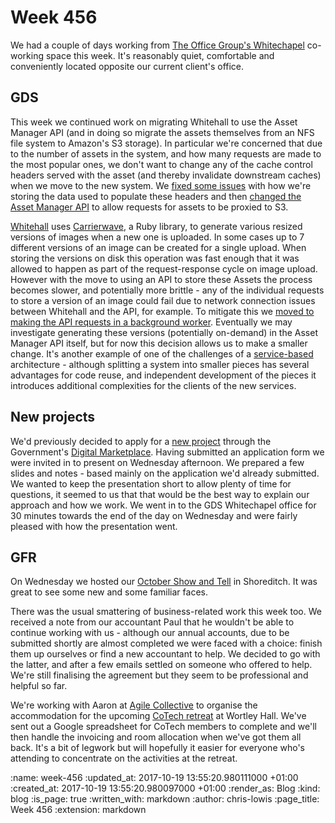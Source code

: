 Week 456
========

We had a couple of days working from [The Office Group's Whitechapel](https://www.theofficegroup.co.uk/office/133-whitechapel-high-street/) co-working space this week. It's reasonably quiet, comfortable and conveniently located opposite our current client's office.

## GDS

This week we continued work on migrating Whitehall to use the Asset Manager API (and in doing so migrate the assets themselves from an NFS file system to Amazon's S3 storage). In particular we're concerned that due to the number of assets in the system, and how many requests are made to the most popular ones, we don't want to change any of the cache control headers served with the asset (and thereby invalidate downstream caches) when we move to the new system. We [fixed some issues](https://github.com/alphagov/asset-manager/pull/257) with how we're storing the data used to populate these headers and then [changed the Asset Manager API](https://github.com/alphagov/asset-manager/pull/261) to allow requests for assets to be proxied to S3.

[Whitehall](https://github.com/alphagov/whitehall) uses [Carrierwave](https://github.com/carrierwaveuploader/carrierwave), a Ruby library, to generate various resized versions of images when a new one is uploaded. In some cases up to 7 different versions of an image can be created for a single upload. When storing the versions on disk this operation was fast enough that it was allowed to happen as part of the request-response cycle on image upload. However with the move to using an API to store these Assets the process becomes slower, and potentially more brittle - any of the individual requests to store a version of an image could fail due to network connection issues between Whitehall and the API, for example. To mitigate this we [moved to making the API requests in a background worker](https://github.com/alphagov/whitehall/pull/3480). Eventually we may investigate generating these versions (potentially on-demand) in the Asset Manager API itself, but for now this decision allows us to make a smaller change. It's another example of one of the challenges of a [service-based](https://en.wikipedia.org/wiki/Service-oriented_architecture) architecture - although splitting a system into smaller pieces has several advantages for code reuse, and independent development of the pieces it introduces additional complexities for the clients of the new services.

## New projects

We'd previously decided to apply for a [new project](https://www.digitalmarketplace.service.gov.uk/digital-outcomes-and-specialists/opportunities/5122) through the Government's [Digital Marketplace](https://www.digitalmarketplace.service.gov.uk/). Having submitted an application form we were invited in to present on Wednesday afternoon. We prepared a few slides and notes - based mainly on the application we'd already submitted. We wanted to keep the presentation short to allow plenty of time for questions, it seemed to us that that would be the best way to explain our approach and how we work. We went in to the GDS Whitechapel office for 30 minutes towards the end of the day on Wednesday and were fairly pleased with how the presentation went.

## GFR

On Wednesday we hosted our [October Show and Tell](http://gofreerange.com/show-and-tell-37) in Shoreditch. It was great to see some new and some familiar faces.

There was the usual smattering of business-related work this week too. We received a note from our accountant Paul that he wouldn't be able to continue working with us - although our annual accounts, due to be submitted shortly are almost completed we were faced with a choice: finish them up ourselves or find a new accountant to help. We decided to go with the latter, and after a few emails settled on someone who offered to help. We're still finalising the agreement but they seem to be professional and helpful so far.

We're working with Aaron at [Agile Collective](https://agile.coop/) to organise the accommodation for the upcoming [CoTech retreat](https://wiki.coops.tech/wiki/Wortley_Hall_2017) at Wortley Hall. We've sent out a Google spreadsheet for CoTech members to complete and we'll then handle the invoicing and room allocation when we've got them all back. It's a bit of legwork but will hopefully it easier for everyone who's attending to concentrate on the activities at the retreat.

:name: week-456
:updated_at: 2017-10-19 13:55:20.980111000 +01:00
:created_at: 2017-10-19 13:55:20.980097000 +01:00
:render_as: Blog
:kind: blog
:is_page: true
:written_with: markdown
:author: chris-lowis
:page_title: Week 456
:extension: markdown
